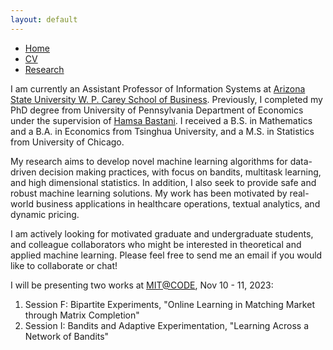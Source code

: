```yaml
---
layout: default
---
```


<ul class='menu'>
<li><a href="./">Home</a></li>
<li><a href="./CV.pdf">CV</a></li>
<li><a href="./research.html">Research</a></li>
</ul>

<p>I am currently an Assistant Professor of Information Systems at <a href="https://wpcarey.asu.edu/">Arizona State University W. P. Carey School of Business</a>. Previously, I completed my PhD degree from University of Pennsylvania Department of Economics under the supervision of <a href="https://hamsabastani.github.io"> Hamsa Bastani</a>. I received a B.S. in Mathematics and a B.A. in Economics from Tsinghua University, and a M.S. in Statistics from University of Chicago. </p>

<p>My research aims to develop novel machine learning algorithms for data-driven decision making practices, with focus on bandits, multitask learning, and high dimensional statistics. In addition, I also seek to provide safe and robust machine learning solutions. My work has been motivated by real-world business applications in healthcare operations, textual analytics, and dynamic pricing. </p>

<p>
I am actively looking for motivated graduate and undergraduate students, and colleague collaborators who might be interested in theoretical and applied machine learning. Please feel free to send me an email if you would like to collaborate or chat! 
</p>

<p>
I will be presenting two works at <a href="https://ide.mit.edu/events/2023-conference-on-digital-experimentation-mit-codemit/">MIT@CODE<a>, Nov 10 - 11, 2023:
<ol>
<li>Session F: Bipartite Experiments, "Online Learning in Matching Market through Matrix Completion"</li>
<li>Session I: Bandits and Adaptive Experimentation, "Learning Across a Network of Bandits"</li>
</ol>
</p>